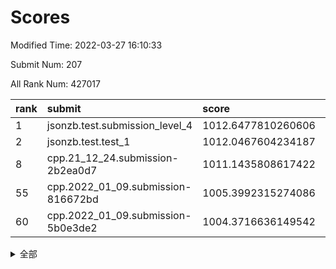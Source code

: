 # Scores

Modified Time: 2022-03-27 16:10:33

Submit Num: 207

All Rank Num: 427017

| rank |               submit               |       score        |       sigma        | pk_num |
| :--- | :--------------------------------- | :----------------- | :----------------- | :----- |
| 1    | jsonzb.test.submission_level_4     | 1012.6477810260606 | 0.8315389449017022 | 8252   |
| 2    | jsonzb.test.test_1                 | 1012.0467604234187 | 0.7904375110818666 | 8255   |
| 8    | cpp.21_12_24.submission-2b2ea0d7   | 1011.1435808617422 | 0.7658690918482624 | 8253   |
| 55   | cpp.2022_01_09.submission-816672bd | 1005.3992315274086 | 0.7386821118620724 | 8248   |
| 60   | cpp.2022_01_09.submission-5b0e3de2 | 1004.3716636149542 | 0.7226576689359794 | 8250   |


<details>
<summary>全部</summary>

| rank |                 submit                 |       score        |       sigma        | pk_num |
| :--- | :------------------------------------- | :----------------- | :----------------- | :----- |
| 1    | jsonzb.test.submission_level_4         | 1012.6477810260606 | 0.8315389449017022 | 8252   |
| 2    | jsonzb.test.test_1                     | 1012.0467604234187 | 0.7904375110818666 | 8255   |
| 3    | gobigger.level_3.submission_level_3_2  | 1011.8343501698145 | 0.7894355856446479 | 8256   |
| 4    | gobigger.level_3.submission_level_3_30 | 1011.7920519716859 | 0.7929708140034385 | 8257   |
| 5    | gobigger.level_3.submission_level_3_8  | 1011.7586921995527 | 0.8034279293843449 | 8254   |
| 6    | gobigger.level_3.submission_level_3_19 | 1011.1964679783056 | 0.793549904847098  | 8253   |
| 7    | gobigger.level_3.submission_level_3_6  | 1011.1897908665854 | 0.7779229467150421 | 8255   |
| 8    | cpp.21_12_24.submission-2b2ea0d7       | 1011.1435808617422 | 0.7658690918482624 | 8253   |
| 9    | gobigger.level_3.submission_level_3_24 | 1011.067220325549  | 0.7648129668169106 | 8253   |
| 10   | gobigger.level_3.submission_level_3_11 | 1011.0510305573538 | 0.7688885255596457 | 8249   |
| 11   | gobigger.level_3.submission_level_3_15 | 1010.9865534582577 | 0.7678336897826337 | 8253   |
| 12   | gobigger.level_3.submission_level_3_10 | 1010.9131267810311 | 0.7608965584511655 | 8254   |
| 13   | gobigger.level_3.submission_level_3_21 | 1010.907288742219  | 0.7858944934753456 | 8253   |
| 14   | gobigger.level_3.submission_level_3_31 | 1010.840881739778  | 0.7869084487248923 | 8251   |
| 15   | gobigger.level_3.submission_level_3_16 | 1010.8051779660128 | 0.7565531210240256 | 8258   |
| 16   | gobigger.level_3.submission_level_3_48 | 1010.7695330448032 | 0.7750749991564019 | 8252   |
| 17   | gobigger.level_3.submission_level_3_25 | 1010.6570737994699 | 0.7574175275872731 | 8250   |
| 18   | gobigger.level_3.submission_level_3_38 | 1010.6443645574153 | 0.7872500387064713 | 8255   |
| 19   | gobigger.level_3.submission_level_3_3  | 1010.6139974170294 | 0.7646601918745104 | 8240   |
| 20   | gobigger.level_3.submission_level_3_39 | 1010.4367927473469 | 0.7729527097664628 | 8251   |
| 21   | gobigger.level_3.submission_level_3_41 | 1010.3910022468225 | 0.7546009420511286 | 8255   |
| 22   | gobigger.level_3.submission_level_3_32 | 1010.2311263433368 | 0.7727757691931009 | 8253   |
| 23   | gobigger.level_3.submission_level_3_13 | 1010.2153722608786 | 0.7650598340362597 | 8251   |
| 24   | gobigger.level_3.submission_level_3_4  | 1010.1768523118097 | 0.7717894585995722 | 8249   |
| 25   | gobigger.level_3.submission_level_3_7  | 1010.1493596669046 | 0.7585771137982753 | 8251   |
| 26   | gobigger.level_3.submission_level_3_47 | 1010.1451137214322 | 0.7490904858622924 | 8260   |
| 27   | gobigger.level_3.submission_level_3_1  | 1010.1430284813721 | 0.7503960318478341 | 8249   |
| 28   | gobigger.level_3.submission_level_3_33 | 1010.0672711776862 | 0.7616867478472817 | 8249   |
| 29   | gobigger.level_3.submission_level_3_44 | 1010.0526166335188 | 0.7708455942622385 | 8252   |
| 30   | gobigger.level_3.submission_level_3_37 | 1010.0260793417755 | 0.7569271693619377 | 8253   |
| 31   | gobigger.level_3.submission_level_3_22 | 1009.9816100239173 | 0.7708150792512777 | 8249   |
| 32   | gobigger.level_3.submission_level_3_45 | 1009.9258293277503 | 0.7586819106415099 | 8251   |
| 33   | gobigger.level_3.submission_level_3_35 | 1009.8289160615395 | 0.7433332226925705 | 8250   |
| 34   | gobigger.level_3.submission_level_3_0  | 1009.7764985584326 | 0.7630719620957245 | 8254   |
| 35   | gobigger.level_3.submission_level_3_26 | 1009.755523751965  | 0.7544414277652606 | 8254   |
| 36   | gobigger.level_3.submission_level_3_5  | 1009.7491146092638 | 0.7419694408405915 | 8248   |
| 37   | gobigger.level_3.submission_level_3_17 | 1009.7353481818926 | 0.7499136527667553 | 8256   |
| 38   | gobigger.level_3.submission_level_3_27 | 1009.7327612237384 | 0.7508310789514852 | 8251   |
| 39   | gobigger.level_3.submission_level_3_49 | 1009.6534768675614 | 0.7551138381606721 | 8254   |
| 40   | gobigger.level_3.submission_level_3_9  | 1009.5576539838393 | 0.7591832176041429 | 8252   |
| 41   | gobigger.level_3.submission_level_3_36 | 1009.4995374549263 | 0.7483489020242198 | 8256   |
| 42   | gobigger.level_3.submission_level_3_43 | 1009.406137098771  | 0.7622913041113594 | 8251   |
| 43   | gobigger.level_3.submission_level_3_46 | 1009.4048190596087 | 0.7565766699594044 | 8245   |
| 44   | gobigger.level_3.submission_level_3_28 | 1009.3742600810408 | 0.7496277765122444 | 8255   |
| 45   | gobigger.level_3.submission_level_3_18 | 1009.2775327551093 | 0.7695171611691386 | 8249   |
| 46   | gobigger.level_3.submission_level_3_29 | 1009.2541037049755 | 0.7477268493587989 | 8251   |
| 47   | gobigger.level_3.submission_level_3_23 | 1009.189989347782  | 0.7376822927721046 | 8252   |
| 48   | gobigger.level_3.submission_level_3_34 | 1009.011643704854  | 0.7568124236684446 | 8252   |
| 49   | gobigger.level_3.submission_level_3_40 | 1008.9221297600147 | 0.747561208653496  | 8251   |
| 50   | gobigger.level_3.submission_level_3_20 | 1008.6878214521987 | 0.743855465856187  | 8251   |
| 51   | gobigger.level_3.submission_level_3_42 | 1008.6820495567584 | 0.736858483915727  | 8249   |
| 52   | gobigger.level_3.submission_level_3_12 | 1008.6435719581835 | 0.7406356225376138 | 8248   |
| 53   | gobigger.level_3.submission_level_3_14 | 1008.5249733512733 | 0.7425711387575409 | 8248   |
| 54   | gobigger.level_1.submission_level_1_23 | 1005.7119358584022 | 0.7241065782400469 | 8247   |
| 55   | cpp.2022_01_09.submission-816672bd     | 1005.3992315274086 | 0.7386821118620724 | 8248   |
| 56   | gobigger.level_1.submission_level_1_2  | 1004.8219183800294 | 0.7305595580958072 | 8255   |
| 57   | gobigger.level_1.submission_level_1_8  | 1004.5094828191851 | 0.7191571317488407 | 8250   |
| 58   | gobigger.level_1.submission_level_1_44 | 1004.5018648490205 | 0.7123199228844095 | 8252   |
| 59   | gobigger.level_1.submission_level_1_9  | 1004.4027196114325 | 0.7138988754028424 | 8251   |
| 60   | cpp.2022_01_09.submission-5b0e3de2     | 1004.3716636149542 | 0.7226576689359794 | 8250   |
| 61   | gobigger.level_1.submission_level_1_43 | 1003.8385178043815 | 0.7173248555416221 | 8252   |
| 62   | gobigger.level_1.submission_level_1_48 | 1003.829509649033  | 0.7150131481340128 | 8249   |
| 63   | gobigger.level_1.submission_level_1_38 | 1003.7288691451106 | 0.7192861588272128 | 8255   |
| 64   | gobigger.level_1.submission_level_1_5  | 1003.7213931552648 | 0.7301707954590575 | 8252   |
| 65   | gobigger.level_1.submission_level_1_31 | 1003.6697506094512 | 0.7163903024532625 | 8256   |
| 66   | gobigger.level_1.submission_level_1_6  | 1003.6654792963127 | 0.7170281758817744 | 8255   |
| 67   | gobigger.level_1.submission_level_1_13 | 1003.5953496193689 | 0.711287085697609  | 8251   |
| 68   | gobigger.level_1.submission_level_1_19 | 1003.5377544388853 | 0.7266782421710196 | 8255   |
| 69   | gobigger.level_1.submission_level_1_7  | 1003.5338885371958 | 0.7098771934815873 | 8257   |
| 70   | gobigger.level_1.submission_level_1_24 | 1003.5292479006607 | 0.7204927679832512 | 8248   |
| 71   | gobigger.level_1.submission_level_1_15 | 1003.5175682561871 | 0.7230428196081556 | 8249   |
| 72   | gobigger.level_1.submission_level_1_46 | 1003.4945343152214 | 0.7162909530241124 | 8248   |
| 73   | gobigger.level_1.submission_level_1_20 | 1003.4819629330553 | 0.7145392835516393 | 8254   |
| 74   | gobigger.level_1.submission_level_1_30 | 1003.4341330095773 | 0.7182094233386886 | 8247   |
| 75   | gobigger.level_1.submission_level_1_47 | 1003.4180488840293 | 0.7173111502989743 | 8253   |
| 76   | gobigger.level_1.submission_level_1_49 | 1003.395504775149  | 0.7400713371868807 | 8250   |
| 77   | gobigger.level_1.submission_level_1_45 | 1003.3928565453631 | 0.7114296163541423 | 8255   |
| 78   | gobigger.level_1.submission_level_1_18 | 1003.3777688179553 | 0.7200389531278379 | 8250   |
| 79   | gobigger.level_1.submission_level_1_41 | 1003.32912563496   | 0.7389168928136198 | 8253   |
| 80   | gobigger.level_1.submission_level_1_32 | 1003.2981047514807 | 0.7252897777222849 | 8250   |
| 81   | gobigger.level_1.submission_level_1_25 | 1003.2054650008056 | 0.7094937417463975 | 8251   |
| 82   | gobigger.level_1.submission_level_1_35 | 1003.1346336797569 | 0.7234788389409322 | 8248   |
| 83   | gobigger.level_1.submission_level_1_4  | 1003.0032637564891 | 0.7171311371232505 | 8253   |
| 84   | gobigger.level_1.submission_level_1_36 | 1003.0026254190673 | 0.7195327378427432 | 8249   |
| 85   | gobigger.level_1.submission_level_1_3  | 1002.9593559895238 | 0.7151516533663529 | 8248   |
| 86   | gobigger.level_1.submission_level_1_33 | 1002.9470316258685 | 0.7191850279119861 | 8251   |
| 87   | gobigger.level_1.submission_level_1_39 | 1002.9288037199457 | 0.7099703769835933 | 8249   |
| 88   | gobigger.level_1.submission_level_1_37 | 1002.884462942132  | 0.7009306554009798 | 8254   |
| 89   | gobigger.level_1.submission_level_1_22 | 1002.8242030892854 | 0.7204490526573529 | 8249   |
| 90   | gobigger.level_1.submission_level_1_21 | 1002.7001623559956 | 0.7150756595907051 | 8249   |
| 91   | gobigger.level_1.submission_level_1_0  | 1002.6806597070178 | 0.7159153041560173 | 8249   |
| 92   | gobigger.level_1.submission_level_1_1  | 1002.6803952852204 | 0.7132899215863222 | 8251   |
| 93   | gobigger.level_1.submission_level_1_14 | 1002.5778276797897 | 0.7232249199651942 | 8250   |
| 94   | gobigger.level_1.submission_level_1_42 | 1002.504139981919  | 0.7191721469664031 | 8256   |
| 95   | gobigger.level_1.submission_level_1_12 | 1002.4640340255168 | 0.7130179758173746 | 8253   |
| 96   | gobigger.level_1.submission_level_1_16 | 1002.4445499240338 | 0.7192949510923239 | 8255   |
| 97   | gobigger.level_1.submission_level_1_29 | 1002.3931484323422 | 0.7250030932543737 | 8252   |
| 98   | gobigger.level_1.submission_level_1_34 | 1002.3892319664461 | 0.709349687508032  | 8255   |
| 99   | gobigger.level_1.submission_level_1_27 | 1002.360411206464  | 0.7023014291901536 | 8255   |
| 100  | gobigger.level_1.submission_level_1_40 | 1002.2840287719646 | 0.7174783559981615 | 8251   |
| 101  | gobigger.level_1.submission_level_1_17 | 1002.2792532466228 | 0.7095346850946015 | 8251   |
| 102  | gobigger.level_1.submission_level_1_26 | 1002.2657241060637 | 0.7160379983032173 | 8254   |
| 103  | gobigger.level_1.submission_level_1_10 | 1002.1787885348981 | 0.7032480376280116 | 8253   |
| 104  | gobigger.level_1.submission_level_1_28 | 1001.9525183351728 | 0.7046505130189539 | 8252   |
| 105  | gobigger.level_1.submission_level_1_11 | 1001.9510459639845 | 0.7148142254364003 | 8251   |
| 106  | gobigger.random.submission_random_36   | 997.6557877218632  | 0.7156870940584763 | 8247   |
| 107  | gobigger.random.submission_random_41   | 997.3902347927626  | 0.7203145803312584 | 8250   |
| 108  | gobigger.random.submission_random_24   | 997.2593176900939  | 0.7098782905734983 | 8247   |
| 109  | gobigger.random.submission_random_19   | 997.2068348194606  | 0.7189174589057646 | 8251   |
| 110  | gobigger.random.submission_random_30   | 997.1623123292542  | 0.696408834461713  | 8246   |
| 111  | gobigger.random.submission_random_20   | 997.0859291311479  | 0.7154301348268001 | 8255   |
| 112  | gobigger.random.submission_random_44   | 996.845988917377   | 0.7071748308384155 | 8249   |
| 113  | gobigger.random.submission_random_35   | 996.8294393155702  | 0.7135006285220769 | 8248   |
| 114  | gobigger.random.submission_random_21   | 996.7683352034871  | 0.7021821475954197 | 8251   |
| 115  | gobigger.random.submission_random_11   | 996.7570048798182  | 0.714885072997129  | 8255   |
| 116  | gobigger.random.submission_random_48   | 996.6861634017752  | 0.7062344721777308 | 8250   |
| 117  | gobigger.random.submission_random_9    | 996.6825783595876  | 0.7040083214328624 | 8248   |
| 118  | gobigger.random.submission_random_12   | 996.6429325608404  | 0.710253755610061  | 8249   |
| 119  | gobigger.random.submission_random_2    | 996.5884151445753  | 0.7082373426259327 | 8253   |
| 120  | gobigger.random.submission_random_26   | 996.3956631052027  | 0.7142076628129442 | 8253   |
| 121  | gobigger.random.submission_random_16   | 996.3668081408639  | 0.7092546253408968 | 8255   |
| 122  | gobigger.random.submission_random_49   | 996.3407654643471  | 0.7140577629472313 | 8254   |
| 123  | gobigger.random.submission_random_15   | 996.2673483488511  | 0.7098804676524874 | 8253   |
| 124  | gobigger.random.submission_random_5    | 996.2348598097886  | 0.7222125425544128 | 8254   |
| 125  | gobigger.random.submission_random_0    | 996.1605755154011  | 0.7113425283297306 | 8252   |
| 126  | gobigger.random.submission_random_8    | 996.1058545439545  | 0.7066384405874608 | 8254   |
| 127  | gobigger.random.submission_random_39   | 996.0718672018536  | 0.7120349197362292 | 8245   |
| 128  | gobigger.random.submission_random_27   | 996.0700553316336  | 0.7085714742850944 | 8256   |
| 129  | gobigger.random.submission_random_7    | 995.9960343258927  | 0.7276030951041702 | 8247   |
| 130  | gobigger.random.submission_random_31   | 995.869114495414   | 0.7110455934853993 | 8249   |
| 131  | gobigger.random.submission_random_18   | 995.7896259651536  | 0.7170692642456349 | 8251   |
| 132  | gobigger.random.submission_random_6    | 995.772362826098   | 0.7150654755339525 | 8249   |
| 133  | gobigger.random.submission_random_46   | 995.7217268717167  | 0.7233310731022836 | 8248   |
| 134  | gobigger.random.submission_random_40   | 995.7156748845678  | 0.7215406030768493 | 8252   |
| 135  | gobigger.random.submission_random_38   | 995.6998117297962  | 0.7191961930393169 | 8254   |
| 136  | gobigger.random.submission_random_17   | 995.6154314626825  | 0.7243742405056977 | 8252   |
| 137  | gobigger.random.submission_random_45   | 995.6112116056662  | 0.7132924815686837 | 8249   |
| 138  | gobigger.random.submission_random_23   | 995.6019784449439  | 0.7081763382322842 | 8245   |
| 139  | gobigger.random.submission_random_47   | 995.5825195606842  | 0.6930939205743288 | 8253   |
| 140  | gobigger.random.submission_random_13   | 995.5557135529269  | 0.7188603051443135 | 8250   |
| 141  | gobigger.random.submission_random_32   | 995.5058151827028  | 0.7184624178186172 | 8256   |
| 142  | gobigger.random.submission_random_34   | 995.4759438406935  | 0.7160216936300378 | 8249   |
| 143  | gobigger.random.submission_random_4    | 995.4611891969324  | 0.706933241579461  | 8254   |
| 144  | gobigger.random.submission_random_42   | 995.3954851157749  | 0.7115557718093896 | 8248   |
| 145  | gobigger.random.submission_random_1    | 995.3076929726088  | 0.7037263829495354 | 8252   |
| 146  | gobigger.random.submission_random_14   | 995.2762279980309  | 0.7267039710539998 | 8251   |
| 147  | gobigger.random.submission_random_10   | 995.2740815644487  | 0.7182689932126367 | 8251   |
| 148  | gobigger.random.submission_random_29   | 995.126400937818   | 0.7050187103633299 | 8253   |
| 149  | gobigger.random.submission_random_33   | 995.0535482478946  | 0.7063411933810647 | 8248   |
| 150  | gobigger.random.submission_random_3    | 995.0181899555287  | 0.7217306629490063 | 8249   |
| 151  | gobigger.random.submission_random_43   | 995.0097918390904  | 0.7150909157493512 | 8250   |
| 152  | gobigger.random.submission_random_22   | 994.8796964265249  | 0.7234239713589642 | 8251   |
| 153  | gobigger.random.submission_random_37   | 994.7042033616875  | 0.7091182093100783 | 8253   |
| 154  | gobigger.random.submission_random_25   | 994.6166093044648  | 0.7425439645485263 | 8250   |
| 155  | gobigger.random.submission_random_28   | 994.435440976664   | 0.722044243903551  | 8254   |
| 156  | gobigger.level_2.submission_level_2_29 | 994.2494649305995  | 0.7266493160439605 | 8247   |
| 157  | gobigger.level_2.submission_level_2_43 | 994.0771310871244  | 0.7326989846038582 | 8253   |
| 158  | gobigger.level_2.submission_level_2_27 | 993.6995018031904  | 0.7301543912633656 | 8251   |
| 159  | gobigger.level_2.submission_level_2_46 | 993.5080636209119  | 0.7354943160278457 | 8254   |
| 160  | gobigger.level_2.submission_level_2_11 | 993.419963775734   | 0.7361983245159963 | 8245   |
| 161  | gobigger.level_2.submission_level_2_13 | 993.3810677830544  | 0.7461267891680355 | 8250   |
| 162  | gobigger.level_2.submission_level_2_41 | 993.3680845995674  | 0.7421392570671065 | 8251   |
| 163  | gobigger.level_2.submission_level_2_12 | 993.3342208459444  | 0.7508836739932179 | 8255   |
| 164  | gobigger.level_2.submission_level_2_44 | 993.2993531168383  | 0.7286473707422653 | 8255   |
| 165  | gobigger.level_2.submission_level_2_45 | 993.2465516055403  | 0.7431002465396761 | 8252   |
| 166  | gobigger.level_2.submission_level_2_9  | 993.1016269279042  | 0.7349667632694991 | 8257   |
| 167  | gobigger.level_2.submission_level_2_35 | 992.9213050345253  | 0.7478173309659416 | 8244   |
| 168  | gobigger.level_2.submission_level_2_24 | 992.858615159605   | 0.7327718053188877 | 8252   |
| 169  | gobigger.level_2.submission_level_2_19 | 992.7698329699912  | 0.7286550071993069 | 8254   |
| 170  | gobigger.level_2.submission_level_2_0  | 992.7358155036884  | 0.7555049976508045 | 8254   |
| 171  | gobigger.level_2.submission_level_2_30 | 992.718711717551   | 0.7494373169100444 | 8247   |
| 172  | gobigger.level_2.submission_level_2_18 | 992.4295770763375  | 0.7417348690784246 | 8255   |
| 173  | gobigger.level_2.submission_level_2_8  | 992.4005134920936  | 0.7488965667951163 | 8249   |
| 174  | gobigger.level_2.submission_level_2_48 | 992.3542256071248  | 0.7520526567909946 | 8249   |
| 175  | gobigger.level_2.submission_level_2_26 | 992.3518634713787  | 0.7610176552761926 | 8252   |
| 176  | gobigger.level_2.submission_level_2_42 | 992.3299281194717  | 0.7296992246201074 | 8250   |
| 177  | gobigger.level_2.submission_level_2_32 | 992.3167268014686  | 0.7304140021449287 | 8247   |
| 178  | gobigger.level_2.submission_level_2_6  | 992.2367559627274  | 0.745716747311938  | 8248   |
| 179  | gobigger.level_2.submission_level_2_2  | 992.2076183926097  | 0.7437209777720534 | 8255   |
| 180  | gobigger.level_2.submission_level_2_5  | 992.1782147286195  | 0.7426452698188272 | 8252   |
| 181  | gobigger.level_2.submission_level_2_38 | 992.1586546317816  | 0.7453410018210628 | 8253   |
| 182  | gobigger.level_2.submission_level_2_16 | 992.1538399999476  | 0.7390194513305396 | 8257   |
| 183  | gobigger.level_2.submission_level_2_47 | 992.143290684656   | 0.7336197183533274 | 8253   |
| 184  | gobigger.level_2.submission_level_2_21 | 992.0531060110616  | 0.7463260011400128 | 8253   |
| 185  | gobigger.level_2.submission_level_2_20 | 992.0313722269003  | 0.7353473955461927 | 8252   |
| 186  | gobigger.level_2.submission_level_2_14 | 992.005353292526   | 0.7207942557370675 | 8253   |
| 187  | gobigger.level_2.submission_level_2_28 | 991.9812926312826  | 0.7611043627760453 | 8251   |
| 188  | gobigger.level_2.submission_level_2_36 | 991.9775065589021  | 0.7484719345275903 | 8250   |
| 189  | gobigger.level_2.submission_level_2_22 | 991.967163941316   | 0.7387142519057104 | 8254   |
| 190  | gobigger.level_2.submission_level_2_49 | 991.9071316039357  | 0.7500231857162393 | 8252   |
| 191  | gobigger.level_2.submission_level_2_10 | 991.8657092988084  | 0.733384523925262  | 8254   |
| 192  | gobigger.level_2.submission_level_2_25 | 991.839102775269   | 0.7459263478978131 | 8258   |
| 193  | gobigger.level_2.submission_level_2_15 | 991.7813210939338  | 0.722887985726131  | 8251   |
| 194  | gobigger.level_2.submission_level_2_23 | 991.6361525353168  | 0.7557002798741627 | 8257   |
| 195  | gobigger.level_2.submission_level_2_37 | 991.5949309537517  | 0.7532869476813286 | 8253   |
| 196  | gobigger.level_2.submission_level_2_1  | 991.5604547054329  | 0.745429961030473  | 8250   |
| 197  | gobigger.level_2.submission_level_2_4  | 991.2648686709068  | 0.7502327075640203 | 8250   |
| 198  | gobigger.level_2.submission_level_2_33 | 991.2448388911278  | 0.7368474557295831 | 8256   |
| 199  | gobigger.level_2.submission_level_2_31 | 991.2113727349335  | 0.7515468462107917 | 8250   |
| 200  | gobigger.level_2.submission_level_2_7  | 990.9921692544361  | 0.7640392318156245 | 8251   |
| 201  | gobigger.level_2.submission_level_2_34 | 990.7963733517865  | 0.7542062719874124 | 8251   |
| 202  | gobigger.level_2.submission_level_2_17 | 990.7870387499177  | 0.7553527997609072 | 8252   |
| 203  | gobigger.level_2.submission_level_2_40 | 990.5988967956707  | 0.758207649485996  | 8254   |
| 204  | gobigger.level_2.submission_level_2_39 | 990.5011422359104  | 0.7552244004385612 | 8249   |
| 205  | gobigger.level_2.submission_level_2_3  | 990.0510009119544  | 0.7484193387555678 | 8250   |
| 206  | gobigger.none.submission_none_0        | 976.7604725012321  | 1.3560946554773508 | 8247   |
| 207  | gobigger.none.submission_none_1        | 976.0325319006431  | 1.5069798910681544 | 8255   |

</details>